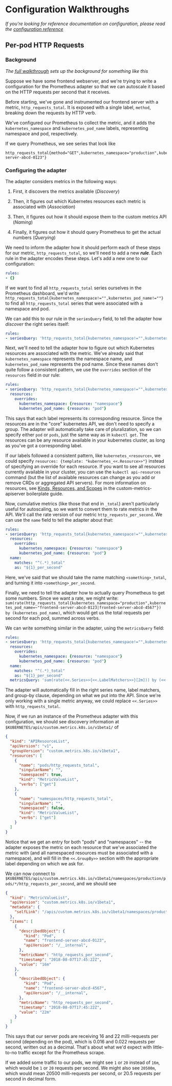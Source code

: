 Configuration Walkthroughs
==========================

*If you're looking for reference documentation on configuration, please
read the [configuration reference](/docs/config.md)*

Per-pod HTTP Requests
---------------------

### Background

*The [full walkthrough](/docs/walkthrough.md) sets up the background for
something like this*

Suppose we have some frontend webserver, and we're trying to write a
configuration for the Prometheus adapter so that we can autoscale it based
on the HTTP requests per second that it receives.

Before starting, we've gone and instrumented our frontend server with
a metric, `http_requests_total`.  It is exposed with a single label,
`method`, breaking down the requests by HTTP verb.

We've configured our Prometheus to collect the metric, and it
adds the `kubernetes_namespace` and `kubernetes_pod_name` labels,
representing namespace and pod, respectively.

If we query Prometheus, we see series that look like

```
http_requests_total{method="GET",kubernetes_namespace="production",kubernetes_pod_name="frontend-server-abcd-0123"}
```

### Configuring the adapter

The adapter considers metrics in the following ways:

1. First, it discovers the metrics available (*Discovery*)

2. Then, it figures out which Kubernetes resources each metric is
   associated with (*Association*)

3. Then, it figures out how it should expose them to the custom metrics
   API (*Naming*)

4. Finally, it figures out how it should query Prometheus to get the
   actual numbers (*Querying*)

We need to inform the adapter how it should perform each of these steps
for our metric, `http_requests_total`, so we'll need to add a new
***rule***. Each rule in the adapter encodes these steps.  Let's add a new
one to our configuration:

```yaml
rules:
- {}
```

If we want to find all `http_requests_total` series ourselves in the
Prometheus dashboard, we'd write
`http_requests_total{kubernetes_namespace!="",kubernetes_pod_name!=""}` to
find all `http_requests_total` series that were associated with
a namespace and pod.

We can add this to our rule in the `seriesQuery` field, to tell the
adapter how *discover* the right series itself:

```yaml
rules:
- seriesQuery: 'http_requests_total{kubernetes_namespace!="",kubernetes_pod_name!=""}'
```

Next, we'll need to tell the adapter how to figure out which Kubernetes
resources are associated with the metric.  We've already said that
`kubernetes_namespace` represents the namespace name, and
`kubernetes_pod_name` represents the pod name.  Since these names don't
quite follow a consistent pattern, we use the `overrides` section of the
`resources` field in our rule:

```yaml
rules:
- seriesQuery: 'http_requests_total{kubernetes_namespace!="",kubernetes_pod_name!=""}'
  resources:
    overrides:
      kubernetes_namespace: {resource: "namespace"}
      kubernetes_pod_name: {resource: "pod"}
```

This says that each label represents its corresponding resource. Since the
resources are in the "core" kubernetes API, we don't need to specify
a group.  The adapter will automatically take care of pluralization, so we
can specify either `pod` or `pods`, just the same way as in `kubectl get`.
The resources can be any resource available in your kubernetes cluster, as
long as you've got a corresponding label.

If our labels followed a consistent pattern, like `kubernetes_<resource>`,
we could specify `resources: {template: "kubernetes_<<.Resource>>"}`
instead of specifying an override for each resource.  If you want to see
all resources currently available in your cluster, you can use the
`kubectl api-resources` command (but the list of available resources can
change as you add or remove CRDs or aggregated API servers).  For more
information on resources, see [Kinds, Resources, and
Scopes](https://github.com/kubernetes-incubator/custom-metrics-apiserver/blob/master/docs/getting-started.md#kinds-resources-and-scopes)
in the custom-metrics-apiserver boilerplate guide.

Now, cumulative metrics (like those that end in `_total`) aren't
particularly useful for autoscaling, so we want to convert them to rate
metrics in the API.  We'll call the rate version of our metric
`http_requests_per_second`.  We can use the `name` field to tell the
adapter about that:

```yaml
rules:
- seriesQuery: 'http_requests_total{kubernetes_namespace!="",kubernetes_pod_name!=""}'
  resources:
    overrides:
      kubernetes_namespace: {resource: "namespace"}
      kubernetes_pod_name: {resource: "pod"}
  name:
    matches: "^(.*)_total"
    as: "${1}_per_second"
```

Here, we've said that we should take the name matching
`<something>_total`, and turning it into `<something>_per_second`.

Finally, we need to tell the adapter how to actually query Prometheus to
get some numbers.  Since we want a rate, we might write:
`sum(rate(http_requests_total{kubernetes_namespace="production",kubernetes_pod_name=~"frontend-server-abcd-0123|fronted-server-abcd-4567"}) by (kubernetes_pod_name)`,
which would get us the total requests per second for each pod, summed across verbs.

We can write something similar in the adapter, using the `metricsQuery`
field:

```yaml
rules:
- seriesQuery: 'http_requests_total{kubernetes_namespace!="",kubernetes_pod_name!=""}'
  resources:
    overrides:
      kubernetes_namespace: {resource: "namespace"}
      kubernetes_pod_name: {resource: "pod"}
  name:
    matches: "^(.*)_total"
    as: "${1}_per_second"
  metricsQuery: 'sum(rate(<<.Series>>{<<.LabelMatchers>>}[2m])) by (<<.GroupBy>>)'
```

The adapter will automatically fill in the right series name, label
matchers, and group-by clause, depending on what we put into the API.
Since we're only working with a single metric anyway, we could replace
`<<.Series>>` with `http_requests_total`.

Now, if we run an instance of the Prometheus adapter with this
configuration, we should see discovery information at
`$KUBERNETES/apis/custom.metrics.k8s.io/v1beta1/` of

```json
{
  "kind": "APIResourceList",
  "apiVersion": "v1",
  "groupVersion": "custom.metrics.k8s.io/v1beta1",
  "resources": [
    {
      "name": "pods/http_requests_total",
      "singularName": "",
      "namespaced": true,
      "kind": "MetricValueList",
      "verbs": ["get"]
    },
    {
      "name": "namespaces/http_requests_total",
      "singularName": "",
      "namespaced": false,
      "kind": "MetricValueList",
      "verbs": ["get"]
    }
  ]
}
```

Notice that we get an entry for both "pods" and "namespaces" -- the
adapter exposes the metric on each resource that we've associated the
metric with (and all namespaced resources must be associated with
a namespace), and will fill in the `<<.GroupBy>>` section with the
appropriate label depending on which we ask for.

We can now connect to
`$KUBERNETES/apis/custom.metrics.k8s.io/v1beta1/namespaces/production/pods/*/http_requests_per_second`,
and we should see

```json
{
  "kind": "MetricValueList",
  "apiVersion": "custom.metrics.k8s.io/v1beta1",
  "metadata": {
    "selfLink": "/apis/custom.metrics.k8s.io/v1beta1/namespaces/production/pods/*/http_requests_per_second",
  },
  "items": [
    {
      "describedObject": {
        "kind": "Pod",
        "name": "frontend-server-abcd-0123",
        "apiVersion": "/__internal",
      },
      "metricName": "http_requests_per_second",
      "timestamp": "2018-08-07T17:45:22Z",
      "value": "16m"
    },
    {
      "describedObject": {
        "kind": "Pod",
        "name": "frontend-server-abcd-4567",
        "apiVersion": "/__internal",
      },
      "metricName": "http_requests_per_second",
      "timestamp": "2018-08-07T17:45:22Z",
      "value": "22m"
    }
  ]
}
```

This says that our server pods are receiving 16 and 22 milli-requests per
second (depending on the pod), which is 0.016 and 0.022 requests per
second, written out as a decimal.  That's about what we'd expect with
little-to-no traffic except for the Prometheus scrape.

If we added some traffic to our pods, we might see `1` or `20` instead of
`16m`, which would be `1` or `20` requests per second.  We might also see
`20500m`, which would mean 20500 milli-requests per second, or 20.5
requests per second in decimal form.